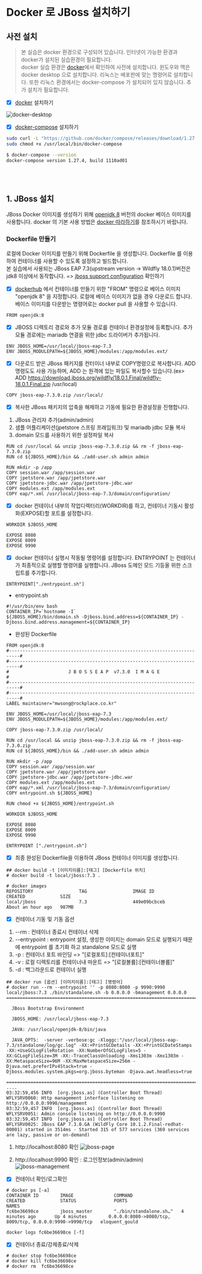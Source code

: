 
# Docker 로 JBoss 설치하기

## 사전 설치 

> 본 실습은 docker 환경으로 구성되어 있습니다. 인터넷이 가능한 환경과 docker가 설치된 실습환경이 필요합니다. <br/>
> docker 실습 환경은 [docker](https://docs.docker.com/get-docker/)에서 확인하여 사전에 설치합니다. 
> 윈도우와 맥은 docker desktop 으로 설치합니다. 리눅스는 배포판에 맞는 명령어로 설치합니다. 또한 리눅스 환경에서는 docker-compose 가 설치되어 있지 않습니다. 추가 설치가 필요합니다. 

- [x] [docker](https://docs.docker.com/get-docker/) 설치하기

![docker-desktop](./images/docker-desktop.png)

- [x] [docker-compose](https://docs.docker.com/compose/install/) 설치하기

```bash
sudo curl -L "https://github.com/docker/compose/releases/download/1.27.4/docker-compose-$(uname -s)-$(uname -m)" -o /usr/local/bin/docker-compose
sudo chmod +x /usr/local/bin/docker-compose

$ docker-compose --version
docker-compose version 1.27.4, build 1110ad01
```  

<br /><br />

## 1. JBoss 설치
JBoss Docker 이미지를 생성하기 위해 [openjdk 8](https://hub.docker.com/_/openjdk) 버전의 docker 베이스 이미지를 사용합니다.
docker 의 기본 사용 방법은 [docker 따라하기](https://github.com/nationminu/docker-starter/blob/master/STARTER.md)를 참조하시기 바랍니다. 

### Dockerfile 만들기

로컬에 Docker 이미지를 만들기 위해 Dockerfile 을 생성합니다. Dockerfile 를 이용하여 컨테이너를 사용할 수 있도록 설정하고 빌드합니다. <br />
본 실습에서 사용되는 JBoss EAP 7.3(upstream version -> Wildfly 18.0.1)버전은 jdk8 이상에서 동작합니다. => [jboss support configuration](https://access.redhat.com/articles/2026253#EAP_73) 확인하기

- [x] [dockerhub](https://hub.docker.com/) 에서 컨테이너를 만들기 위한 "FROM" 명령으로 베이스 이미지 "openjdk 8" 을 지정합니다. 로컬에 베이스 이미지가 없을 경우 다운로드 합니다. 베이스 이미지를 다운받는 명령어로는 docker pull 을 사용할 수 있습니다.
```
FROM openjdk:8
```
- [x] JBOSS 디렉토리 경로와 추가 모듈 경로를 컨테이너 환경설정에 등록합니다. 추가 모듈 경로에는 mariadb 연결을 위한 jdbc 드라이버가 추가됩니다.
```
ENV JBOSS_HOME=/usr/local/jboss-eap-7.3
ENV JBOSS_MODULEPATH=${JBOSS_HOME}/modules:/app/modules.ext/
```
- [x] 다운로드 받은 JBoss 패키지를 컨터이너 내부로 COPY명령으로 복사합니다. ADD 명령도도 사용 가능하며, ADD 는 원격에 있는 파일도 복사할수 있습니다.(ex> ADD https://download.jboss.org/wildfly/18.0.1.Final/wildfly-18.0.1.Final.zip /usr/local)
```
COPY jboss-eap-7.3.0.zip /usr/local/
```
- [x] 복사한 JBoss 패키지의 압축을 해제하고 기동에 필요한 환경설정을 진행합니다.
1. JBoss 관리자 추가(admin/admin)
2. 샘플 어플리케이션(jpetstore 스프링 프래임워크) 및 mariadb jdbc 모듈 복사
3. domain 모드를 사용하기 위한 설정파일 복사
```
RUN cd /usr/local && unzip jboss-eap-7.3.0.zip && rm -f jboss-eap-7.3.0.zip
RUN cd ${JBOSS_HOME}/bin && ./add-user.sh admin admin 

RUN mkdir -p /app
COPY session.war /app/session.war 
COPY jpetstore.war /app/jpetstore.war 
COPY jpetstore-jdbc.war /app/jpetstore-jdbc.war
COPY modules.ext /app/modules.ext
COPY eap/*.xml /usr/local/jboss-eap-7.3/domain/configuration/
```
- [x] docker 컨테이너 내부의 작업디렉터리(WORKDIR)를 하고, 컨테이너 기동시 활성화(EXPOSE)할 포트를 설정합니다.
```
WORKDIR $JBOSS_HOME

EXPOSE 8080
EXPOSE 8009
EXPOSE 9990
```
- [x] docker 컨테이너 실행시 작동될 명령어를 설정합니다. ENTRYPOINT 는 컨테이너가 최종적으로 실행할 명령어를 실행합니다. JBoss 도메인 모드 기등올 위한 스크립트를 추가합니다.
``` 
ENTRYPOINT["./entrypoint.sh"]
```
- entrypoint.sh 
```
#!/usr/bin/env bash
CONTAINER_IP=`hostname -I`
${JBOSS_HOME}/bin/domain.sh -Djboss.bind.address=${CONTAINER_IP} -Djboss.bind.address.management=${CONTAINER_IP}
```
- 완성된 Dockerfile
```
FROM openjdk:8
#--------------------------------------------------------------------------#
#--------------------------------------------------------------------------#
#                      J B O S S E A P  v7.3.0  I M A G E                  #
#--------------------------------------------------------------------------#
#--------------------------------------------------------------------------#   
LABEL maintainer="mwsong@rockplace.co.kr"

ENV JBOSS_HOME=/usr/local/jboss-eap-7.3
ENV JBOSS_MODULEPATH=${JBOSS_HOME}/modules:/app/modules.ext/

COPY jboss-eap-7.3.0.zip /usr/local/

RUN cd /usr/local && unzip jboss-eap-7.3.0.zip && rm -f jboss-eap-7.3.0.zip
RUN cd ${JBOSS_HOME}/bin && ./add-user.sh admin admin 

RUN mkdir -p /app
COPY session.war /app/session.war 
COPY jpetstore.war /app/jpetstore.war 
COPY jpetstore-jdbc.war /app/jpetstore-jdbc.war
COPY modules.ext /app/modules.ext
COPY eap/*.xml /usr/local/jboss-eap-7.3/domain/configuration/
COPY entrypoint.sh ${JBOSS_HOME}

RUN chmod +x ${JBOSS_HOME}/entrypoint.sh 
 
WORKDIR $JBOSS_HOME

EXPOSE 8080
EXPOSE 8009
EXPOSE 9990
  
ENTRYPOINT ["./entrypoint.sh"] 
```

- [x] 최종 완성된 Dockerfile을 이용하여 JBoss 컨테이너 이미지를 생성합니다.
```
## docker build -t [이미지이름]:[태그] [Dockerfile 위치]
# docker build -t local/jboss:7.3 .

# docker images
REPOSITORY                 TAG                 IMAGE ID            CREATED             SIZE
local/jboss                7.3                 449e09bcbceb        About an hour ago   987MB
```

- [x] 컨테이너 기동 및 기동 옵션
1. --rm : 컨테이너 종료시 컨테이너 삭제
2. --entrypoint : entrypoint 설정, 생성한 이미지는 domain 모드로 실행되기 때문에 entrypoint 를 초기화 하고 standalone 모드로 실행
3. -p : 컨테이너 포트 바인딩 => "[로컬포트]:[컨테이너포트]"
4. -v : 로컬 디렉토리를 컨테이너내 마운트 => "[로컬볼륨]:[컨테이너볼륨]"
5. -d : 백그라운드로 컨테이너 실행
```
## docker run [옵션] [이미지이름]:[태그] [명령어]
# docker run --rm --entrypoint '' -p 8080:8080 -p 9990:9990 local/jboss:7.3 ./bin/standalone.sh -b 0.0.0.0 -bmanagement 0.0.0.0
=========================================================================

  JBoss Bootstrap Environment

  JBOSS_HOME: /usr/local/jboss-eap-7.3

  JAVA: /usr/local/openjdk-8/bin/java

  JAVA_OPTS:  -server -verbose:gc -Xloggc:"/usr/local/jboss-eap-7.3/standalone/log/gc.log" -XX:+PrintGCDetails -XX:+PrintGCDateStamps -XX:+UseGCLogFileRotation -XX:NumberOfGCLogFiles=5 -XX:GCLogFileSize=3M -XX:-TraceClassUnloading -Xms1303m -Xmx1303m -XX:MetaspaceSize=96M -XX:MaxMetaspaceSize=256m -Djava.net.preferIPv4Stack=true -Djboss.modules.system.pkgs=org.jboss.byteman -Djava.awt.headless=true 

=========================================================================
....
03:32:59,456 INFO  [org.jboss.as] (Controller Boot Thread) WFLYSRV0060: Http management interface listening on http://0.0.0.0:9990/management
03:32:59,457 INFO  [org.jboss.as] (Controller Boot Thread) WFLYSRV0051: Admin console listening on http://0.0.0.0:9990
03:32:59,457 INFO  [org.jboss.as] (Controller Boot Thread) WFLYSRV0025: JBoss EAP 7.3.0.GA (WildFly Core 10.1.2.Final-redhat-00001) started in 3514ms - Started 315 of 577 services (369 services are lazy, passive or on-demand)
```

1. http://localhost:8080 확인
![jboss-page](./images/jboss-page.png)

2. http://localhost:9990 확인 : 로그인정보(admin/admin)
![jboss-management](./images/jboss-management.png)

- [x] 컨테이너 확인/로그확인
```
# docker ps [-a]
CONTAINER ID        IMAGE               COMMAND                  CREATED             STATUS              PORTS                                                      NAMES
fc6be36698ce        jboss_master        "./bin/standalone.sh…"   4 minutes ago       Up 4 minutes        0.0.0.0:8080->8080/tcp, 8009/tcp, 0.0.0.0:9990->9990/tcp   eloquent_gould

docker logs fc6be36698ce [-f]
```
- [x] 컨테이너 종료/강제종료/삭제
```
# docker stop fc6be36698ce
# docker kill fc6be36698ce
# docker rm  fc6be36698ce
```